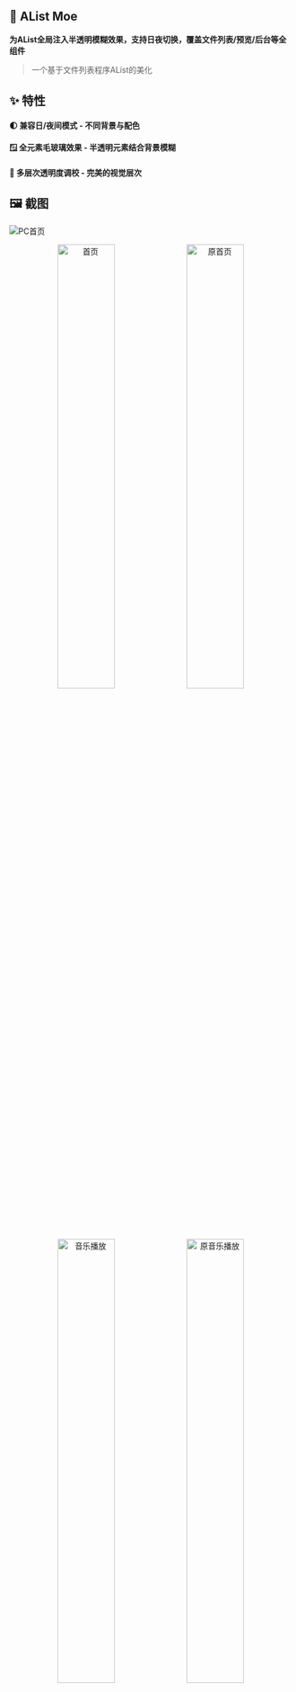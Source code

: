 ## 🎨 AList Moe

**为AList全局注入半透明模糊效果，支持日夜切换，覆盖文件列表/预览/后台等全组件**
> 一个基于文件列表程序AList的美化

## ✨ 特性

#### 🌓 兼容日/夜间模式 - 不同背景与配色

#### 🪟 全元素毛玻璃效果 - 半透明元素结合背景模糊

#### 🎨 多层次透明度调校 - 完美的视觉层次

## 🖼️ 截图 
![PC首页](screenshot/screenshot-1751541067136.png)

<p align="center">
  <img src="screenshot/screenshot-1751540216063.png" alt="首页" width="45%"/>
  <img src="screenshot/screenshot-1751540609764.png" alt="原首页" width="45%"/>
</p>

<p align="center">
  <img src="screenshot/screenshot-1751540344986.png" alt="音乐播放" width="45%"/>
  <img src="screenshot/screenshot-1751540636044.png" alt="原音乐播放" width="45%"/>
</p>

<p align="center">
  <img src="screenshot/screenshot-1751540408934.png" alt="个人资料" width="45%"/>
  <img src="screenshot/screenshot-1751540722789.png" alt="原个人资料" width="45%"/>
</p>
<p align="center">
  <img src="screenshot/screenshot-1751540323552.png" alt="登录页" width="45%"/>
  <img src="screenshot/screenshot-1751540686361.png" alt="原登录页" width="45%"/>
</p>

## 🚀 使用  

### 自定义头部
```
<!-- 更改href和font-family以更改字体，删除本link或留空href则使用AList默认字体 -->
<link href="https://fonts.googleapis.com/css2?family=Noto+Serif+SC:wght@500&display=swap" rel="stylesheet">
<link href="https://gcore.jsdelivr.net/gh/SajunaOo/AList-Moe@v1.13-beta.3/css/AList-Moe.min.css" rel="stylesheet">
<style>
/** 更改url以更改背景图，删除本css或留空url将调用默认背景图 */
:root {
  --mio-theme-color: 248, 179, 78; /* 必填 该主题色用于修复视图切换按钮背景色 */
  --mio-bg-image: url("https://gcore.jsdelivr.net/gh/SajunaOo/AList-Moe/img/background_light.webp"); /* 白天模式背景图 */
}

.hope-ui-dark {
  --mio-bg-image: url("https://gcore.jsdelivr.net/gh/SajunaOo/AList-Moe/img/background_dark.webp"); /* 夜间模式背景图 */
}

* {
  font-family: 'Noto Serif SC';
  font-weight: 500;
  font-style: normal;
}

</style>
```

### 自定义内容

```
<script src="https://gcore.jsdelivr.net/gh/SajunaOo/AList-Moe@v1.13-beta.3/js/AList-Moe.min.js"></script>

<div id="beian-container" hidden>
  <a href="https://beian.miit.gov.cn" target="_blank" rel="noopener" class="beian-link ">
    豫 ICP 备 2025000000 号</a>
</div>

<script>
// 备案信息加载
(() => {
  const targetNode = document.documentElement;
  
  // 插入元素到页脚
  const insertElement = () => {
    const footer = document.querySelector('.footer');
    if (footer) {
      const container = document.getElementById('beian-container');
      footer.append(container);
      container.hidden = false;
      return true;
    }
    return false;
  };

  // 观察DOM变化并插入备案链接
  const observer = new MutationObserver(() => {
    if (insertElement()) {
      observer.disconnect();
    }
  });
  
  observer.observe(document, { childList: true, subtree: true });
})();
</script>

```

## 🙏 致谢

[AList](https://github.com/alist-org/alist)  
[安稳](https://anwen-anyi.github.io)   
[kasuie](https://github.com/kasuie/alist-customize)